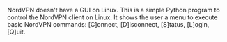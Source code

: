 NordVPN doesn't have a GUI on Linux. This is a simple Python program to control the NordVPN client on Linux. It shows the user a menu to execute basic NordVPN commands: [C]onnect, [D]isconnect, [S]tatus, [L]ogin, [Q]uit.
